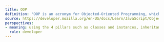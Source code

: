 ```yaml
---
title: OOP
definition: 'OOP is an acronym for Objected-Oriented Programming, which is a programming paradigm fundamental to many programming languages, including Java and C++.'
source: https://developer.mozilla.org/en-US/docs/Learn/JavaScript/Objects/Object-oriented_programming
perspectives: 
- meaning: using the 4 pillars such as classes and instances, inheritance, and encapsulation to model a system as a collection of objects, where each object represents some particular aspect of the system
  role: developer
---
```


